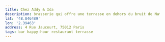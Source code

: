 ```yaml
---
title: Chez Addy & Ida
description: brasserie qui offre une terrasse en dehors du bruit de Nation. Service super sympa et la bouffe est vraiment bonne ! Super QG 🤘🏻.
lat: '48.846489'
lon: '2.39463'
address: 4 Rue Jaucourt, 75012 Paris
tags: bar happy-hour restaurant terrasse
---
```

